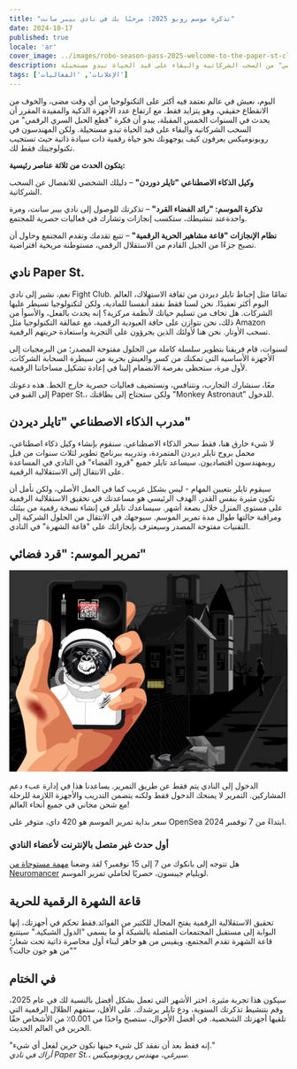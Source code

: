 ```yaml
---
title: "تذكرة موسم روبو 2025: مرحبًا بك في نادي بيبر سانت"
date: 2024-10-17
published: true
locale: 'ar'
cover_image: ../images/robo-season-pass-2025-welcome-to-the-paper-st-club/cover.png
description: اليوم، نعيش في عالم نعتمد فيه أكثر على التكنولوجيا من أي وقت مضى، والخوف من الانقطاع حقيقي، وهو يتزايد فقط. مع ارتفاع عدد الأجهزة الذكية والمفيدة المقرر أن يحدث في السنوات الخمس المقبلة، يبدو أن فكرة "قطع الحبل السري الرقمي" من السحب الشركاتية والبقاء على قيد الحياة تبدو مستحيلة.
tags: ['الإعلانات', 'الفعاليات']
---
```


اليوم، نعيش في عالم نعتمد فيه أكثر على التكنولوجيا من أي وقت مضى، والخوف من الانقطاع حقيقي، وهو يتزايد فقط. مع ارتفاع عدد الأجهزة الذكية والمفيدة المقرر أن يحدث في السنوات الخمس المقبلة، يبدو أن فكرة "قطع الحبل السري الرقمي" من السحب الشركاتية والبقاء على قيد الحياة تبدو مستحيلة.
ولكن المهندسون في روبونوميكس يعرفون كيف يوجهونك نحو حياة رقمية ذات سيادة ذاتية حيث تستجيب تكنولوجيتك فقط لك.

**يتكون الحدث من ثلاثة عناصر رئيسية:**

**وكيل الذكاء الاصطناعي "تايلر دوردن"** – دليلك الشخصي للانفصال عن السحب الشركاتية.

**تذكرة الموسم: "رائد الفضاء القرد"** – تذكرتك للوصول إلى نادي بيبر سانت، ومرة واحدةعند تنشيطك، ستكسب إنجازات وتشارك في فعاليات حصرية للمجتمع.

**نظام الإنجازات "قاعة مشاهير الحرية الرقمية"** – تتبع تقدمك وتقدم المجتمع وحاول أن تصبح جزءًا من الجيل القادم من الاستقلال الرقمي، مستوطنة مريخية افتراضية.

## نادي Paper St.   
نعم، نشير إلى نادي Fight Club. تمامًا مثل إحباط تايلر ديردن من ثقافة الاستهلاك، العالم اليوم أكثر تعقيدًا. نحن لسنا فقط نفقد أنفسنا للمادية، ولكن لتكنولوجيا تسيطر عليها الشركات. هل تخاف من تسليم حياتك لأنظمة مركزية؟ إنه يحدث بالفعل، والأسوأ من ذلك، نحن نتوازن على حافة العبودية الرقمية، مع عمالقة التكنولوجيا مثل Amazon تسحب الأوتار. نحن هنا لأولئك الذين يجرؤون على التجربة واستعادة حريتهم الرقمية.

لسنوات، قام فريقنا بتطوير سلسلة كاملة من الحلول مفتوحة المصدر؛ من البرمجيات إلى الأجهزة الأساسية التي تمكنك من كسر والعيش بحرية من سيطرة السحابة الشركات. لأول مرة، ستحظى بفرصة الانضمام إلينا في إعادة تشكيل مساحاتنا الرقمية.

معًا، سنشارك التجارب، ونتنافس، ونستضيف فعاليات حصرية خارج الخط. هذه دعوتك إلى القبو في Paper St.، ولكن ستحتاج إلى بطاقتك "Monkey Astronaut" للدخول.

## مدرب الذكاء الاصطناعي "تايلر ديردن"   
لا شيء خارق هنا، فقط سحر الذكاء الاصطناعي. سنقوم بإنشاء وكيل ذكاء اصطناعي، محمل بروح تايلر ديردن المتمردة، وتدريبه ببرنامج تطوير لثلاث سنوات من قبل روبمهندسون اقتصاديون. سيساعد تايلر جميع "قرود الفضاء" في النادي في المساعدة على الانتقال إلى الاستقلالية الرقمية.

سيقوم تايلر بتعيين المهام - ليس بشكل غريب كما في العمل الأصلي، ولكن نأمل أن تكون مثيرة بنفس القدر. الهدف الرئيسي هو مساعدتك في تحقيق الاستقلالية الرقمية على مستوى المنزل خلال بضعة أشهر. سيساعدك تايلر في إنشاء نسخة رقمية من بيئتك ومراقبة حالتها طوال مدة تمرير الموسم. سيوجهك في الانتقال من الحلول الشركية إلى التقنيات مفتوحة المصدر وسيعترف بإنجازاتك على "قاعة الشهرة" في النادي.

## تمرير الموسم: "قرد فضائي"

![Card-2.png](../images/robo-season-pass-2025-welcome-to-the-paper-st-club/card-2.png)

الدخول إلى النادي يتم فقط عن طريق التمرير. يساعدنا هذا في إدارة عبء دعم المشاركين. التمرير لا يمنحك الدخول فقط ولكنه يتضمن التدريب والأجهزة اللازمة للرحلة مع شحن مجاني في جميع أنحاء العالم!

سعر بداية تمرير الموسم هو 420 داي، متوفر على OpenSea ابتداءً من 7 نوفمبر 2024.

### أول حدث غير متصل بالإنترنت لأعضاء النادي
هل تتوجه إلى بانكوك من 7 إلى 15 نوفمبر؟ لقد وضعنا [مهمة مستوحاة من Neuromancer](https://x.com/AIRA_Robonomics/status/1844293067009929439) لويليام جيبسون، حصريًا لحاملي تمرير الموسم.

## قاعة الشهرة الرقمية للحرية
تحقيق الاستقلالية الرقمية يفتح المجال للكثير من الفوائد.فقط تحكم في أجهزتك، إنها البوابة إلى مستقبل المجتمعات المتصلة بالشبكة أو ما يسمى "الدول الشبكية." سيتتبع قاعة الشهرة تقدم المجتمع، ويقيس من هو جاهز لبناء أول محاصرة ذاتية تحت شعار؛ "من هو جون جالت؟"

## في الختام  
سيكون هذا تجربة مثيرة. اختر الأشهر التي تعمل بشكل أفضل بالنسبة لك في عام 2025، وقم بتنشيط تذكرتك السنوية، ودع تايلر يرشدك. على الأقل، ستفهم الظلال الرقمية التي تلقيها أجهزتك الشخصية. في أفضل الأحوال، ستصبح واحدًا من 0.001٪ من الأشخاص حقًا الحرين في العالم الحديث.

"إنه فقط بعد أن نفقد كل شيء حينها نكون حرين لفعل أي شيء."  
*أراك في نادي Paper St.،
سيرغي، مهندس روبونوميكس.*